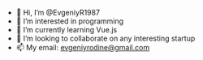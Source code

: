 - 👋 Hi, I’m @EvgeniyR1987
- 👀 I’m interested in programming
- 🌱 I’m currently learning Vue.js
- 💞️ I’m looking to collaborate on any interesting startup
- 📫 My email: evgeniyrodine@gmail.com

<!---
EvgeniyR1987/EvgeniyR1987 is a ✨ special ✨ repository because its `README.md` (this file) appears on your GitHub profile.
You can click the Preview link to take a look at your changes.
--->
